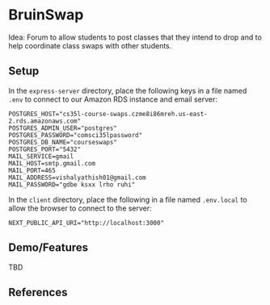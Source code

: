 # BruinSwap

Idea: Forum to allow students to post classes that they intend to drop and to help coordinate class swaps with other students.

## Setup

In the `express-server` directory, place the following keys in a file named `.env` to connect to our Amazon RDS instance and email server:
```
POSTGRES_HOST="cs35l-course-swaps.czme8i86mreh.us-east-2.rds.amazonaws.com"
POSTGRES_ADMIN_USER="postgres"
POSTGRES_PASSWORD="comsci35lpassword"
POSTGRES_DB_NAME="courseswaps"
POSTGRES_PORT="5432"
MAIL_SERVICE=gmail
MAIL_HOST=smtp.gmail.com
MAIL_PORT=465
MAIL_ADDRESS=vishalyathish01@gmail.com
MAIL_PASSWORD="gdbe ksxx lrho ruhi"
```

In the `client` directory, place the following in a file named `.env.local` to allow the browser to connect to the server:
```
NEXT_PUBLIC_API_URI="http://localhost:3000"
```

## Demo/Features
TBD

## References
